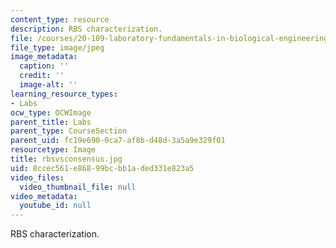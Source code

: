 ```yaml
---
content_type: resource
description: RBS characterization.
file: /courses/20-109-laboratory-fundamentals-in-biological-engineering-fall-2007/8ccec561e86899bcbb1aded331e823a5_rbsvsconsensus.jpg
file_type: image/jpeg
image_metadata:
  caption: ''
  credit: ''
  image-alt: ''
learning_resource_types:
- Labs
ocw_type: OCWImage
parent_title: Labs
parent_type: CourseSection
parent_uid: fc19e690-0ca7-af8b-d48d-3a5a9e329f01
resourcetype: Image
title: rbsvsconsensus.jpg
uid: 8ccec561-e868-99bc-bb1a-ded331e823a5
video_files:
  video_thumbnail_file: null
video_metadata:
  youtube_id: null
---
```

RBS characterization.

